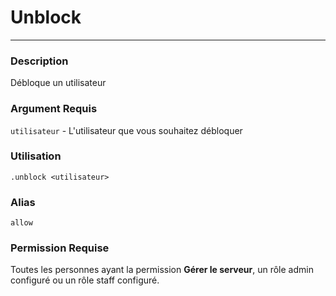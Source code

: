# Unblock
---
### Description
Débloque un utilisateur
### Argument Requis
`utilisateur` - L'utilisateur que vous souhaitez débloquer 
### Utilisation
```
.unblock <utilisateur>
```
### Alias
`allow`
### Permission Requise
Toutes les personnes ayant la permission **Gérer le serveur**, un rôle admin configuré ou un rôle staff configuré.
